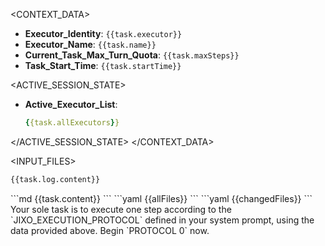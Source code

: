 <CONTEXT_DATA>
<ENVIRONMENT>

- **Executor_Identity**: `{{task.executor}}`
- **Executor_Name**: `{{task.name}}`
- **Current_Task_Max_Turn_Quota**: `{{task.maxSteps}}`
- **Task_Start_Time**: `{{task.startTime}}`

</ENVIRONMENT>

<ACTIVE_SESSION_STATE>

- **Active_Executor_List**:
  ```yaml
  {{task.allExecutors}}
  ```

</ACTIVE_SESSION_STATE>
</CONTEXT_DATA>

<INPUT_FILES>
<FILE id="log_file" path="{{task.log.filepath}}">
<CONTENT>

```md
{{task.log.content}}
```

</CONTENT>
</FILE>

<FILE id="task_file" path="{{task.filepath}}">
<CONTENT>
```md
{{task.content}}
```
</CONTENT>
</FILE>

<FILE id="workspace_structure" path="{{task.cwd}}">
<CONTENT>
```yaml
{{allFiles}}
```
</CONTENT>
</FILE>
<FILE id="change_files" path="{{task.dirs}}">
<CONTENT>
```yaml
{{changedFiles}}
```
</CONTENT>
</FILE>
</INPUT_FILES>

<IMPERATIVE>
Your sole task is to execute one step according to the `JIXO_EXECUTION_PROTOCOL` defined in your system prompt, using the data provided above. Begin `PROTOCOL 0` now.
</IMPERATIVE>
